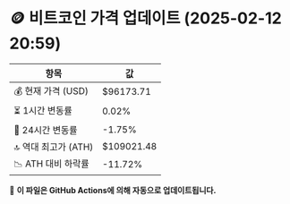 # 🪙 비트코인 가격 업데이트 (2025-02-12 20:59)

| 항목                | 값 |
|--------------------|----------------|
| 💰 현재 가격 (USD) | $96173.71 |
| ⏳ 1시간 변동률    | 0.02% |
| 📆 24시간 변동률   | -1.75% |
| 🔝 역대 최고가 (ATH) | $109021.48 |
| 📉 ATH 대비 하락률 | -11.72% |

🔄 **이 파일은 GitHub Actions에 의해 자동으로 업데이트됩니다.**
